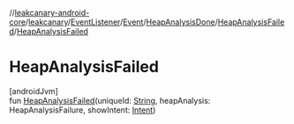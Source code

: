 //[leakcanary-android-core](../../../../../../index.md)/[leakcanary](../../../../index.md)/[EventListener](../../../index.md)/[Event](../../index.md)/[HeapAnalysisDone](../index.md)/[HeapAnalysisFailed](index.md)/[HeapAnalysisFailed](-heap-analysis-failed.md)

# HeapAnalysisFailed

[androidJvm]\
fun [HeapAnalysisFailed](-heap-analysis-failed.md)(uniqueId: [String](https://kotlinlang.org/api/latest/jvm/stdlib/kotlin/-string/index.html), heapAnalysis: HeapAnalysisFailure, showIntent: [Intent](https://developer.android.com/reference/kotlin/android/content/Intent.html))
